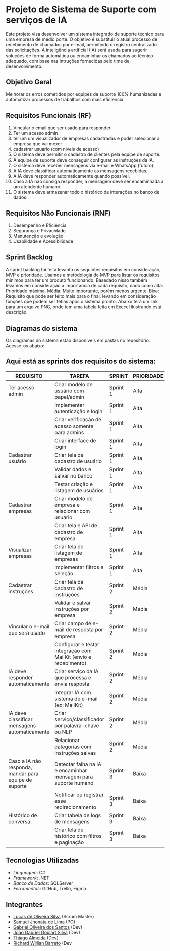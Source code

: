 # Projeto de Sistema de Suporte com serviços de IA

Este projeto visa desenvolver um sistema integrado de suporte técnico para uma empresa de médio porte. O objetivo é substituir o atual processo de recebimento de chamados por e-mail, permitindo o registro centralizado das solicitações. A inteligência artificial (IA) será usada para sugerir soluções de forma automática ou encaminhar os chamados ao técnico adequado, com base nas intruções fornecidas pelo time de desenvolvimento.

## Objetivo Geral

Melhorar os erros cometidos por equipes de suporte 100% humanizadas e automatizar processos de trabalhos com mais eficiencia


## Requisitos Funcionais (RF)


1. Vincular o email que ser usado para responder
2. Ter um acesso admin
3. ter um um visualizador de empresas cadastradas e poder selecionar a empresa que vai mexer
4. cadastrar usuario (com niveis de acesso)
5. O sistema deve permitir o cadastro de clientes pela equipe de suporte.
6. A equipe de suporte deve conseguir configurar as instruções da IA.
7. O sistema deve receber mensagens via e-mail e WhatsApp (futuro).
8. A IA deve classificar automaticamente as mensagens recebidas.
9. A IA deve responder automaticamente quando possível.
10. Caso a IA não consiga responder, a mensagem deve ser encaminhada a um atendente humano.
11. O sistema deve armazenar todo o histórico de interações no banco de dados.

    
## Requisitos Não Funcionais (RNF)

1. Desempenho e Eficiência
2. Segurança e Privacidade
3. Manutenção e evolução
4. Usabilidade e Acessibilidade


## Sprint Backlog

A sprint backlog foi feita levanto os seguintes requisitos em consideração, MVP e prioridade. Usamos a metodologia de MVP para listar os requisitos minimos para ter um produto funcionando. Basedado nisso também levamos em consideração a importancia de cada requisito, dado como alta: Prioridade máxima. Média: Muito importante, porém menos urgente. Bixa: Requisito que pode ser feito mais para o final, levando em consideração funções que podem ser fetias após o sistema pronto. Abaixo terá um link para um arquivo PNG, onde tem uma tabela feita em Execel ilustrando está descrição.

## Diagramas do sistema 

Os diagramas do sistema estão disponíveis em pastas no repositório. Acesse-os abaixo:

## Aqui está as sprints dos requisitos do sistema:

| **REQUISITO**                                         | **TAREFA**                                                       | **SPRINT** | **PRIORIDADE** |
| ----------------------------------------------------- | ---------------------------------------------------------------- | ---------- | -------------- |
| Ter acesso admin                                      | Criar modelo de usuário com papel/admin                          | Sprint 1   | Alta           |
|                                                       | Implementar autenticação e login                                 | Sprint 1   | Alta           |
|                                                       | Criar verificação de acesso somente para admins                  | Sprint 1   | Alta           |
|                                                       | Criar interface de login                                         | Sprint 1   | Alta           |
| Cadastrar usuário                                     | Criar tela de cadastro de usuário                                | Sprint 1   | Alta           |
|                                                       | Validar dados e salvar no banco                                  | Sprint 1   | Alta           |
|                                                       | Testar criação e listagem de usuários                            | Sprint 1   | Alta           |
| Cadastrar empresas                                    | Criar modelo de empresa e relacionar com usuário                 | Sprint 1   | Alta           |
|                                                       | Criar tela e API de cadastro de empresa                          | Sprint 1   | Alta           |
| Visualizar empresas                                   | Criar tela de listagem de empresas                               | Sprint 1   | Alta           |
|                                                       | Implementar filtros e seleção                                    | Sprint 1   | Alta           |
| Cadastrar instruções                                  | Criar tela de cadastro de instruções                             | Sprint 2   | Média          |
|                                                       | Validar e salvar instruções por empresa                          | Sprint 2   | Média          |
| Vincular o e-mail que será usado                      | Criar campo de e-mail de resposta por empresa                    | Sprint 2   | Média          |
|                                                       | Configurar e testar integração com MailKit (envio e recebimento) | Sprint 2   | Média          |
| IA deve responder automaticamente                     | Criar serviço da IA que processa e envia resposta                | Sprint 2   | Média          |
|                                                       | Integrar IA com sistema de e-mail (ex: MailKit)                  | Sprint 2   | Média          |
| IA deve classificar mensagens automaticamente         | Criar serviço/classificador por palavra-chave ou NLP             | Sprint 2   | Média          |
|                                                       | Relacionar categorias com instruções salvas                      | Sprint 2   | Média          |
| Caso a IA não responda, mandar para equipe de suporte | Detectar falha na IA e encaminhar mensagem para suporte humano   | Sprint 3   | Baixa          |
|                                                       | Notificar ou registrar esse redirecionamento                     | Sprint 3   | Baixa          |
| Histórico de conversa                                 | Criar tabela de logs de mensagens                                | Sprint 3   | Baixa          |
|                                                       | Criar tela de histórico com filtros e paginação                  | Sprint 3   | Baixa          |



## Tecnologias Utilizadas

- *Linguagem*: C#
- *Framework*: .NET
- *Banco de Dados*: SQLServer
- *Ferramentas*: GitHub, Trello, Figma


## Integrantes

- [Lucas de Oliveira Silva](https://github.com/Kript0-Web) (Scrum Master)
- [Samuel Jhonata de Lima](https://github.com/SamuJL) (PO)
- [Gabriel Oliveira dos Santos](https://github.com/gabrielods14) (Dev)
- [João Gabriel Goulart Silva](https://github.com/Goulart06) (Dev)
- [Thiago Almeida](https://github.com/Thiagoalmeida74) (Dev)
- [Richard Willian Barreto](https://github.com/RichardZl123) (Dev
